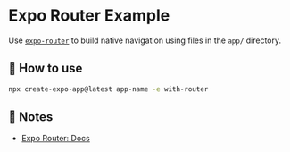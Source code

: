 # Expo Router Example

Use [`expo-router`](https://docs.expo.dev/router/introduction/) to build native navigation using files in the `app/` directory.

## 🚀 How to use

```sh
npx create-expo-app@latest app-name -e with-router
```

## 📝 Notes

-   [Expo Router: Docs](https://docs.expo.dev/router/introduction/)
